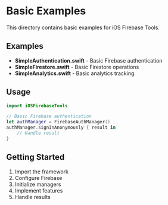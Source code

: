 # Basic Examples

This directory contains basic examples for iOS Firebase Tools.

## Examples

- **SimpleAuthentication.swift** - Basic Firebase authentication
- **SimpleFirestore.swift** - Basic Firestore operations
- **SimpleAnalytics.swift** - Basic analytics tracking

## Usage

```swift
import iOSFirebaseTools

// Basic Firebase authentication
let authManager = FirebaseAuthManager()
authManager.signInAnonymously { result in
    // Handle result
}
```

## Getting Started

1. Import the framework
2. Configure Firebase
3. Initialize managers
4. Implement features
5. Handle results
